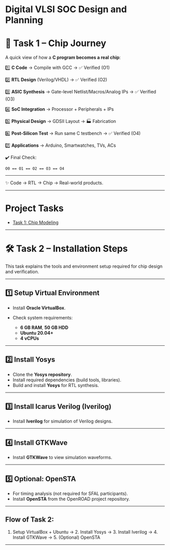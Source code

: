 # Digital VLSI SOC Design and Planning

# 🚀 Task 1 – Chip Journey  

A quick view of how a **C program becomes a real chip**:  

1️⃣ **C Code** → Compile with GCC → ✅ Verified (O1)  

2️⃣ **RTL Design** (Verilog/VHDL) → ✅ Verified (O2)  

3️⃣ **ASIC Synthesis** → Gate-level Netlist/Macros/Analog IPs → ✅ Verified (O3)  

4️⃣ **SoC Integration** → Processor + Peripherals + IPs  

5️⃣ **Physical Design** → GDSII Layout → 🏭 Fabrication  

6️⃣ **Post-Silicon Test** → Run same C testbench → ✅ Verified (O4)  

7️⃣ **Applications** → Arduino, Smartwatches, TVs, ACs  


✔️ Final Check:

```
O0 == O1 == O2 == O3 == O4
```

---

✨  Code → RTL → Chip → Real-world products.

---

# Project Tasks

- [Task 1: Chip Modeling](./Task1/README.md)

---

# 🛠️ Task 2 – Installation Steps

This task explains the tools and environment setup required for chip design and verification.

---

## 1️⃣ Setup Virtual Environment

* Install **Oracle VirtualBox**.
* Check system requirements:

  * **6 GB RAM**, **50 GB HDD**
  * **Ubuntu 20.04+**
  * **4 vCPUs**

---

## 2️⃣ Install Yosys

* Clone the **Yosys repository**.
* Install required dependencies (build tools, libraries).
* Build and install **Yosys** for RTL synthesis.

---

## 3️⃣ Install Icarus Verilog (Iverilog)

* Install **Iverilog** for simulation of Verilog designs.

---

## 4️⃣ Install GTKWave

* Install **GTKWave** to view simulation waveforms.

---

## 5️⃣ Optional: OpenSTA

* For timing analysis (not required for SFAL participants).
* Install **OpenSTA** from the OpenROAD project repository.

---

## Flow of Task 2:

1. Setup VirtualBox + Ubuntu → 2. Install Yosys → 3. Install Iverilog → 4. Install GTKWave → 5. (Optional) OpenSTA

---



